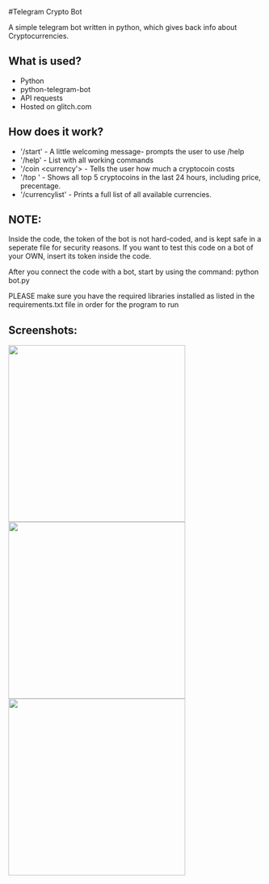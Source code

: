 #Telegram Crypto Bot

A simple telegram bot written in python, which gives back info about 
Cryptocurrencies.

## What is used?
- Python
- python-telegram-bot
- API requests
- Hosted on glitch.com

## How does it work?
- '/start' - A little welcoming message- prompts the user to use /help
- '/help' - List with all working commands
- '/coin <crypto> <currency'> - Tells the user how much a cryptocoin costs
- '/top <currency>' - Shows all top 5 cryptocoins in the last 24 hours, 
including price, precentage.
- '/currencylist' - Prints a full list of all available currencies.

## NOTE:
Inside the code, the token of the bot is not hard-coded, and is kept safe 
in a seperate file for security reasons. If you want to test this code on 
a bot of your OWN, insert its token inside the code.

After you connect the code with a bot, start by using the command:
python bot.py

PLEASE make sure you have the required libraries installed as listed in 
the requirements.txt file in order for the program to run

## Screenshots: 

<img src="https://github.com/user-attachments/assets/52342e19-46fa-4502-bddf-8c6337c28b56" width="350">
<img src="https://github.com/user-attachments/assets/ffea4545-7cfe-498d-9356-26712f88a838" width="350">
<img src="https://github.com/user-attachments/assets/bb6b3643-edaf-4bd1-8eaf-ae3228fa2b1d" width="350">

